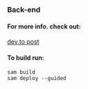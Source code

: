### Back-end

#### For more info. check out:
[dev.to post](https://dev.to/danstanhope/react-file-upload-using-s3-pre-signed-urls-1a6d)

#### To build run:

```sam build```  
```sam deploy --guided```
